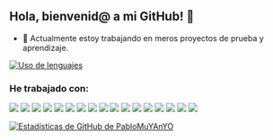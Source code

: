 ## Hola, bienvenid@ a mi GitHub! 👋

- 🔭 Actualmente estoy trabajando en meros proyectos de prueba y aprendizaje.

[![Uso de lenguajes](https://github-readme-stats.vercel.app/api/top-langs/?username=PabloMuYAnYO&langs_count=8)](https://github.com/PabloMuYAnYO/github-readme-stats)

### He trabajado con:

<img src = "https://img.shields.io/badge/-HTML5-E34F26?style=flat&logo=html5&logoColor=white"> <img src = "https://img.shields.io/badge/-CSS3-1572B6?style=flat&logo=css3&logoColor=white">
<img src="https://img.shields.io/badge/-Bootstrap-563D7C?style=flat&logo=bootstrap&logoColor=white">
<img src="https://img.shields.io/badge/tailwindcss-%2338B2AC.svg?style=flat&logo=tailwind-css&logoColor=white">
<img src="https://img.shields.io/badge/-Sass-cc6699?style=flat&logo=sass&logoColor=ffffff">
<img src="https://img.shields.io/badge/-JavaScript-eed718?style=flat&logo=javascript&logoColor=000000">
<img src="https://img.shields.io/badge/-Python-FFD449?style=flat&logo=Python&logoColor=black">
<img src="https://img.shields.io/badge/vuejs-%2335495e.svg?style=flat&logo=vuedotjs&logoColor=%234FC08D">
<img src="https://img.shields.io/badge/-Node.js-3C873A?style=flat&logo=Node.js&logoColor=white">
<img src="https://img.shields.io/badge/-Express.js-787878?style=flat">
<img src="http://img.shields.io/badge/-Git-F1502F?style=flat&logo=git&logoColor=FFFFFF">
<img src="http://img.shields.io/badge/-Github-000000?style=flat&logo=github&logoColor=FFFFFF">
<img src="https://img.shields.io/badge/-MongoDB-4DB33D?style=flat&logo=mongodb&logoColor=FFFFFF">
<img src="https://img.shields.io/badge/-MySQL-F29111?style=flat&logo=mysql&logoColor=FFFFFF">
<img src="https://img.shields.io/badge/WordPress-%23117AC9.svg?flat&logo=WordPress&logoColor=white">
<img src="https://img.shields.io/badge/Blogger-FF5722?style=flat&logo=blogger&logoColor=white">
<img src="http://img.shields.io/badge/-VS%20Code-007ACC?style=flat&logo=visual%20studio%20code&logoColor=white">


[![Estadísticas de GitHub de PabloMuYAnYO](https://github-readme-stats.vercel.app/api?username=PabloMuYAnYO)](https://github.com/PabloMuYAnYO/github-readme-stats)
